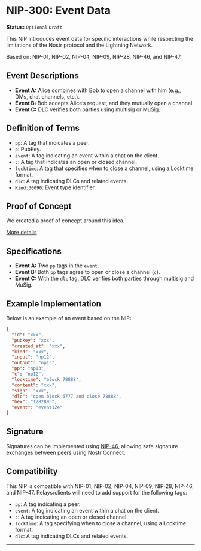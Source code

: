 # NIP-300: Event Data

**Status:** `Optional` `Draft`

This NIP introduces event data for specific interactions while respecting the limitations of the Nostr protocol and the Lightning Network.

Based on: NIP-01, NIP-02, NIP-04, NIP-09, NIP-28, NIP-46, and NIP-47.

## Event Descriptions

- **Event A:** Alice combines with Bob to open a channel with him (e.g., DMs, chat channels, etc.).
- **Event B:** Bob accepts Alice’s request, and they mutually open a channel.
- **Event C:** DLC verifies both parties using multisig or MuSig.

## Definition of Terms

- `pp`: A tag that indicates a peer.
- `p`: PubKey.
- `event`: A tag indicating an event within a chat on the client.
- `c`: A tag that indicates an open or closed channel.
- `locktime`: A tag that specifies when to close a channel, using a Locktime format.
- `dlc`: A tag indicating DLCs and related events.
- `Kind:30090`: Event type identifier.

## Proof of Concept

We created a proof of concept around this idea.

[More details](https://github.com/AreaLayer/Lightning-lending-PoC/blob/main/poc.rs)

## Specifications

- **Event A:** Two `pp` tags in the `event`.
- **Event B:** Both `pp` tags agree to open or close a channel (`c`).
- **Event C:** With the `dlc` tag, DLC verifies both parties through multisig and MuSig.

## Example Implementation

Below is an example of an event based on the NIP:

```json
{
  "id": "xxx",
  "pubkey": "xxx",
  "created_at": "xxx",
  "kind": "xxx",
  "input": "np12",
  "output": "np13",
  "pp": "np13",
  "c": "np12",
  "locktime": "block 78888",
  "content": "xxx",
  "sign": "xxx",
  "dlc": "open block 6777 and close 78888",
  "hex": "1282893",
  "event": "event124"
}
```

## Signature

Signatures can be implemented using [NIP-46](https://github.com/nostr-protocol/nips/blob/master/46.md), allowing safe signature exchanges between peers using Nostr Connect.

## Compatibility

This NIP is compatible with NIP-01, NIP-02, NIP-04, NIP-09, NIP-28, NIP-46, and NIP-47. Relays/clients will need to add support for the following tags:

- `pp`: A tag indicating a peer.
- `event`: A tag indicating an event within a chat on the client.
- `c`: A tag indicating an open or closed channel.
- `locktime`: A tag specifying when to close a channel, using a Locktime format.
- `dlc`: A tag indicating DLCs and related events.

---



